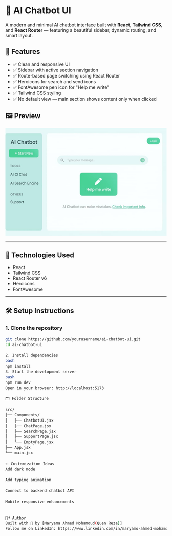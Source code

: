 # 💬 AI Chatbot UI

A modern and minimal AI chatbot interface built with **React**, **Tailwind CSS**, and **React Router** — featuring a beautiful sidebar, dynamic routing, and smart layout.

## 🚀 Features

- ✅ Clean and responsive UI
- ✅ Sidebar with active section navigation
- ✅ Route-based page switching using React Router
- ✅ Heroicons for search and send icons
- ✅ FontAwesome pen icon for "Help me write"
- ✅ Tailwind CSS styling
- ✅ No default view — main section shows content only when clicked

## 🖼️ Preview

![Preview of the AI Chatbot UI](public/preview.png)


---

## 🧱 Technologies Used

- React
- Tailwind CSS
- React Router v6
- Heroicons
- FontAwesome

---

## 🛠️ Setup Instructions

### 1. Clone the repository
```bash
git clone https://github.com/yourusername/ai-chatbot-ui.git
cd ai-chatbot-ui

2. Install dependencies
bash
npm install
3. Start the development server
bash
npm run dev
Open in your browser: http://localhost:5173

🗂️ Folder Structure

src/
├── Components/
│   ├── ChatbotUI.jsx
│   ├── ChatPage.jsx
│   ├── SearchPage.jsx
│   ├── SupportPage.jsx
│   └── EmptyPage.jsx
├── App.jsx
└── main.jsx

✨ Customization Ideas
Add dark mode

Add typing animation

Connect to backend chatbot API

Mobile responsive enhancements


🙋‍♂️ Author
Built with 💚 by [Maryama Ahmed Mohamoud(Quen Reza)]
Follow me on LinkedIn: https://www.linkedin.com/in/maryamo-ahmed-mohamoud | Facebook: https://www.facebook.com/maryamiina.ruunahmed

